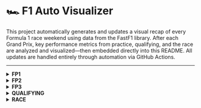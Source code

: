 # 🏎️ F1 Auto Visualizer

This project automatically generates and updates a visual recap of every Formula 1 race weekend using data from the FastF1 library. After each Grand Prix, key performance metrics from practice, qualifying, and the race are analyzed and visualized—then embedded directly into this README. All updates are handled entirely through automation via GitHub Actions.

---

<details>
<summary><strong>FP1</strong></summary>
<!-- FP1_START -->
![sector_gap.png](visualization/2025_Austrian_Grand_Prix/FP1/sector_gap.png)
![top_speed_comparison.png](visualization/2025_Austrian_Grand_Prix/FP1/top_speed_comparison.png)
![plot_top_speed_heatmap.png](visualization/2025_Austrian_Grand_Prix/FP1/plot_top_speed_heatmap.png)
![aero_performance.png](visualization/2025_Austrian_Grand_Prix/FP1/aero_performance.png)
<!-- FP1_END -->

</details>

<details>
<summary><strong>FP2</strong></summary>
<!-- FP2_START -->
![sector_gap.png](visualization/2025_Austrian_Grand_Prix/FP2/sector_gap.png)
![top_speed_comparison.png](visualization/2025_Austrian_Grand_Prix/FP2/top_speed_comparison.png)
![plot_top_speed_heatmap.png](visualization/2025_Austrian_Grand_Prix/FP2/plot_top_speed_heatmap.png)
![aero_performance.png](visualization/2025_Austrian_Grand_Prix/FP2/aero_performance.png)
<!-- FP2_END -->

</details>

<details>
<summary><strong>FP3</strong></summary>
<!-- FP3_START -->
![sector_gap.png](visualization/2025_Austrian_Grand_Prix/FP3/sector_gap.png)
![top_speed_comparison.png](visualization/2025_Austrian_Grand_Prix/FP3/top_speed_comparison.png)
![plot_top_speed_heatmap.png](visualization/2025_Austrian_Grand_Prix/FP3/plot_top_speed_heatmap.png)
![aero_performance.png](visualization/2025_Austrian_Grand_Prix/FP3/aero_performance.png)
<!-- FP3_END -->

</details>

<details>
<summary><strong>QUALIFYING</strong></summary>
<!-- QUALIFYING_START -->
![quali_result.png](visualization/2025_Austrian_Grand_Prix/QUALIFYING/quali_result.png)
![sector_gap.png](visualization/2025_Austrian_Grand_Prix/QUALIFYING/sector_gap.png)
![top_speed_comparison.png](visualization/2025_Austrian_Grand_Prix/QUALIFYING/top_speed_comparison.png)
![aero_performance.png](visualization/2025_Austrian_Grand_Prix/QUALIFYING/aero_performance.png)
![telemetry.png](visualization/2025_Austrian_Grand_Prix/QUALIFYING/telemetry.png)
<!-- QUALIFYING_END -->

</details>

<details>
<summary><strong>RACE</strong></summary>
<!-- RACE_START -->
![pos_change.png](visualization/2025_Austrian_Grand_Prix/RACE/pos_change.png)
![tyre_strategy.png](visualization/2025_Austrian_Grand_Prix/RACE/tyre_strategy.png)
![team_pace.png](visualization/2025_Austrian_Grand_Prix/RACE/team_pace.png)
![tyre_deg.png](visualization/2025_Austrian_Grand_Prix/RACE/tyre_deg.png)
<!-- RACE_END -->

</details>
